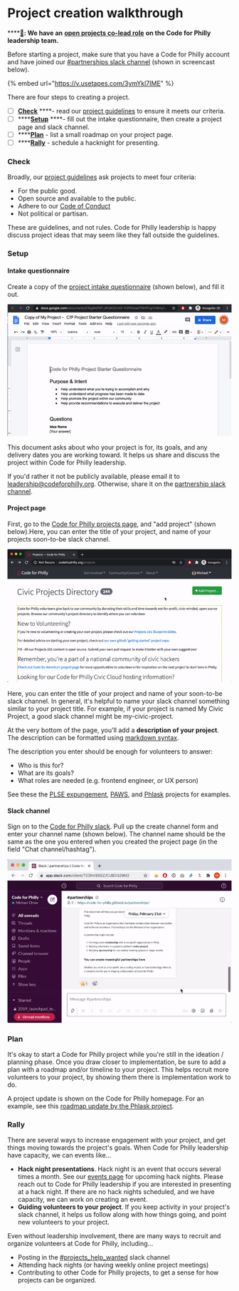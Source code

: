 # Project creation walkthrough

\*\*\*\*[**📣**](https://emojipedia.org/megaphone/)**: We have an** [**open projects co-lead role**](https://codeforphilly.org/pages/leadership-support_team_open_positions/#projects-lead) **on the Code for Philly leadership team.**

Before starting a project, make sure that you have a Code for Philly account and have joined our [\#partnerships slack channel](http://codeforphilly.org/chat?partnerships) \(shown in screencast below\).

{% embed url="https://v.usetapes.com/3ymYkl7IME" %}

There are four steps to creating a project.

* [ ] [**Check**](first-steps.md#check) ****- read our [project guidelines](https://codeforphilly.org/pages/project_guidelines) to ensure it meets our criteria.
* [ ] \*\*\*\*[**Setup**](first-steps.md#setup) ****- fill out the intake questionnaire, then create a project page and slack channel.
* [ ] \*\*\*\*[**Plan**](first-steps.md#plan) - list a small roadmap on your project page.
* [ ] \*\*\*\*[**Rally**](first-steps.md#rally) - schedule a hacknight for presenting.

### Check

Broadly, our [project guidelines](https://codeforphilly.org/pages/project_guidelines) ask projects to meet four criteria:

* For the public good.
* Open source and available to the public.
* Adhere to our [Code of Conduct](https://codeforphilly.org/pages/code_of_conduct)
* Not political or partisan.

These are guidelines, and not rules. Code for Philly leadership is happy discuss project ideas that may seem like they fall outside the guidelines.

### Setup

#### **Intake questionnaire**

Create a copy of the [project intake questionnaire](https://docs.google.com/document/d/14_ca80-Ph9_WNyD99uXd2JuVZkCxEPqxEbtKjqo_mig/edit?usp=sharing) \(shown below\), and fill it out.

![](../.gitbook/assets/cfp-projects-intake-1-tiny.gif)

This document asks about who your project is for, its goals, and any delivery dates you are working toward. It helps us share and discuss the project within Code for Philly leadership.

If you'd rather it not be publicly available, please email it to leadership@codeforphilly.org. Otherwise, share it on the [partnership slack channel](https://codeforphilly.org/chat?channel=partnerships).

#### Project page

First, go to the [Code for Philly projects page](https://codeforphilly.org/projects), and "add project" \(shown below\).Here, you can enter the title of your project, and name of your projects soon-to-be slack channel.

![](../.gitbook/assets/cfp-projects-intake-2-tiny.gif)

Here, you can enter the title of your project and name of your soon-to-be slack channel. In general, it's helpful to name your slack channel something similar to your project title. For example, if your project is named My Civic Project, a good slack channel might be my-civic-project.

At the very bottom of the page, you'll add a **description of your project**. The description can be formatted using [markdown syntax](https://guides.github.com/pdfs/markdown-cheatsheet-online.pdf). 

The description you enter should be enough for volunteers to answer:

* Who is this for?
* What are its goals?
* What roles are needed \(e.g. frontend engineer, or UX person\)

See these the [PLSE expungement](https://codeforphilly.org/projects/philadelphia_lawyers_for_social_equity_-_record_expungement), [PAWS](https://codeforphilly.org/projects/paws_data_pipeline), and [Phlask](https://codeforphilly.org/projects/phlask--life-liberty_and_the_pursuit_of_water) projects for examples.

#### Slack channel

Sign on to the [Code for Philly slack](https://codeforphilly.org/chat?channel=partnerships). Pull up the create channel form and enter your channel name \(shown below\). The channel name should be the same as the one you entered when you created the project page \(in the field "Chat channel/hashtag"\).

![](../.gitbook/assets/cfp-projects-intake-3.gif)

### Plan

It's okay to start a Code for Philly project while you're still in the ideation / planning phase. Once you draw closer to implementation, be sure to add a plan with a roadmap and/or timeline to your project. This helps recruit more volunteers to your project, by showing them there is implementation work to do.

A project update is shown on the Code for Philly homepage. For an example, see this [roadmap update by the Phlask project](https://codeforphilly.org/projects/phlask--life-liberty_and_the_pursuit_of_water/updates/7).

### Rally

There are several ways to increase engagement with your project, and get things moving towards the project's goals. When Code for Philly leadership have capacity, we can events like...

* **Hack night presentations**. Hack night is an event that occurs several times a month. See our [events page](https://www.meetup.com/Code-for-Philly/events/) for upcoming hack nights. Please reach out to Code for Philly leadership if you are interested in presenting at a hack night. If there are no hack nights scheduled, and we have capacity, we can work on creating an event.
* **Guiding volunteers to your project**. If you keep activity in your project's slack channel, it helps us follow along with how things going, and point new volunteers to your project. 

Even without leadership involvement, there are many ways to recruit and organize volunteers at Code for Philly, including...

* Posting in the [\#projects\_help\_wanted](http://codeforphilly.org/chat?channel=projects_help_wanted) slack channel
* Attending hack nights \(or having weekly online project meetings\)
* Contributing to other Code for Philly projects, to get a sense for how projects can be organized.

### 

